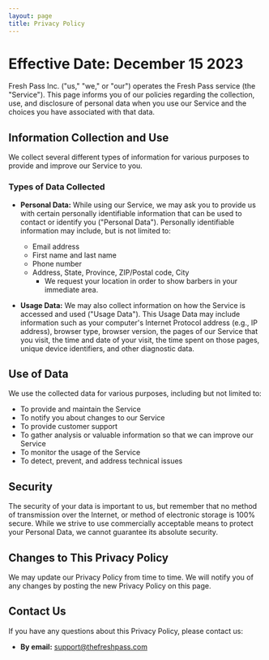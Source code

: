 ```yaml
---
layout: page
title: Privacy Policy
---
```

# Effective Date: December 15 2023

Fresh Pass Inc. ("us," "we," or "our") operates the Fresh Pass service (the "Service"). This page informs you of our policies regarding the collection, use, and disclosure of personal data when you use our Service and the choices you have associated with that data.

## Information Collection and Use

We collect several different types of information for various purposes to provide and improve our Service to you.

### Types of Data Collected

- **Personal Data:** While using our Service, we may ask you to provide us with certain personally identifiable information that can be used to contact or identify you ("Personal Data"). Personally identifiable information may include, but is not limited to:
  - Email address
  - First name and last name
  - Phone number
  - Address, State, Province, ZIP/Postal code, City
    - We request your location in order to show barbers in your immediate area.

- **Usage Data:** We may also collect information on how the Service is accessed and used ("Usage Data"). This Usage Data may include information such as your computer's Internet Protocol address (e.g., IP address), browser type, browser version, the pages of our Service that you visit, the time and date of your visit, the time spent on those pages, unique device identifiers, and other diagnostic data.

## Use of Data

We use the collected data for various purposes, including but not limited to:

- To provide and maintain the Service
- To notify you about changes to our Service
- To provide customer support
- To gather analysis or valuable information so that we can improve our Service
- To monitor the usage of the Service
- To detect, prevent, and address technical issues

## Security

The security of your data is important to us, but remember that no method of transmission over the Internet, or method of electronic storage is 100% secure. While we strive to use commercially acceptable means to protect your Personal Data, we cannot guarantee its absolute security.

## Changes to This Privacy Policy

We may update our Privacy Policy from time to time. We will notify you of any changes by posting the new Privacy Policy on this page.

## Contact Us

If you have any questions about this Privacy Policy, please contact us:

- **By email:** [support@thefreshpass.com](mailto:support@thefreshpass.com)
<!-- - **By visiting this page on our website:** [Your Contact Page URL] -->
